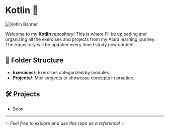 # Kotlin 🚀

![Kotlin Banner](https://miro.medium.com/v2/resize:fit:1400/format:webp/1*MCU8J5-roudxIIYt1U1J1A.jpeg)

Welcome to my **Kotlin** repository! This is where I'll be uploading and organizing all the exercises and projects from my Alura learning journey. The repository will be updated every time I study new content.

## 📂 Folder Structure
- **Exercises/**: Exercises categorized by modules.
- **Projects/**: Mini-projects to showcase concepts in practice.

## 🛠️ Projects
- Soon

---

✨ _Feel free to explore and use this repo as a reference!_ ✨
